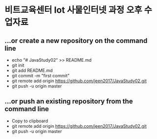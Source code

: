 # 비트교육센터 Iot 사물인터넷 과정 오후 수업자료 

## …or create a new repository on the command line

* echo "# JavaStudy02" >> README.md
* git init
* git add README.md
* git commit -m "first commit"
* git remote add origin https://github.com/jeen2017/JavaStudy02.git
* git push -u origin master

## …or push an existing repository from the command line

* Copy to clipboard 
* git remote add origin https://github.com/jeen2017/JavaStudy02.git
* git push -u origin master

